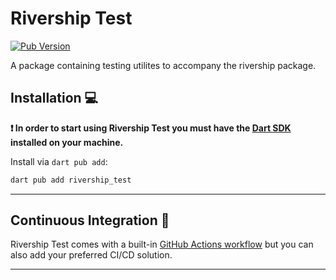 # Rivership Test

[![Pub Version](https://img.shields.io/pub/v/rivership_test)](https://pub.dev/packages/rivership_test)

A package containing testing utilites to accompany the rivership package.

## Installation 💻

**❗ In order to start using Rivership Test you must have the [Dart SDK][dart_install_link] installed on your machine.**

Install via `dart pub add`:

```sh
dart pub add rivership_test
```

---

## Continuous Integration 🤖

Rivership Test comes with a built-in [GitHub Actions workflow][github_actions_link] but you can also add your preferred CI/CD solution.


---


[dart_install_link]: https://dart.dev/get-dart
[github_actions_link]: https://docs.github.com/en/actions/learn-github-actions
[license_badge]: https://img.shields.io/badge/license-MIT-blue.svg
[license_link]: https://opensource.org/licenses/MIT
[mason_link]: https://github.com/felangel/mason
[very_good_ventures_link]: https://verygood.ventures
